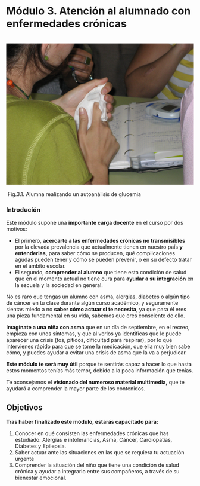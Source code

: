 # Módulo 3. Atención al alumnado con enfermedades crónicas

  


 ![M3_1](img/Modulo2_U5_6.jpg "Niña con diabetes haciéndose un autoanálisis en clase")


 Fig.3.1. Alumna realizando un autoanálisis de glucemia

### **Introdución**

Este módulo supone una **importante carga docente** en el curso por dos motivos:

*   El primero, **acercarte a las enfermedades crónicas no transmisibles** por la elevada prevalencia que actualmente tienen en nuestro país **y entenderlas,** para saber cómo se producen, qué complicaciones agudas pueden tener y cómo se pueden prevenir, o en su defecto tratar en el ámbito escolar.
*   El segundo, **comprender al alumno** que tiene esta condición de salud que en el momento actual no tiene cura para **ayudar a su integración** en la escuela y la sociedad en general.

No es raro que tengas un alumno con asma, alergias, diabetes o algún tipo de cáncer en tu clase durante algún curso académico, y seguramente sientas miedo a no **saber cómo actuar si te necesita**, ya que para él eres una pieza fundamental en su vida, sabemos que eres consciente de ello.

**Imagínate a una niña con asma** que en un día de septiembre, en el recreo, empieza con unos síntomas, y que al verlos ya identificas que le puede aparecer una crisis (tos, pitidos, dificultad para respirar), por lo que intervienes rápido para que se tome la medicación, que ella muy bien sabe cómo, y puedes ayudar a evitar una crisis de asma que la va a perjudicar.

**Este módulo te será muy útil** porque te sentirás capaz a hacer lo que hasta estos momentos tenías más temor, debido a la poca información que tenías.

Te aconsejamos el **visionado del numeroso material multimedia,** que te ayudará a comprender la mayor parte de los contenidos.

## Objetivos

**Tras haber finalizado este módulo, estarás capacitado para:**

1.  Conocer en qué consisten las enfermedades crónicas que has estudiado: Alergias e intolerancias, Asma, Cáncer, Cardiopatías, Diabetes y Epilepsia.
2.  Saber actuar ante las situaciones en las que se requiera tu actuación urgente
3.  Comprender la situación del niño que tiene una condición de salud crónica y ayudar a integrarlo entre sus compañeros, a través de su bienestar emocional.

